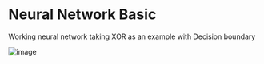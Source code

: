 # Neural Network Basic
 Working neural network taking XOR as an example with Decision boundary




![image](https://github.com/Pranshul-Thakur/Neural-Network/assets/118863617/bb09397c-09f7-4b0c-a43e-43a050a28aeb)
